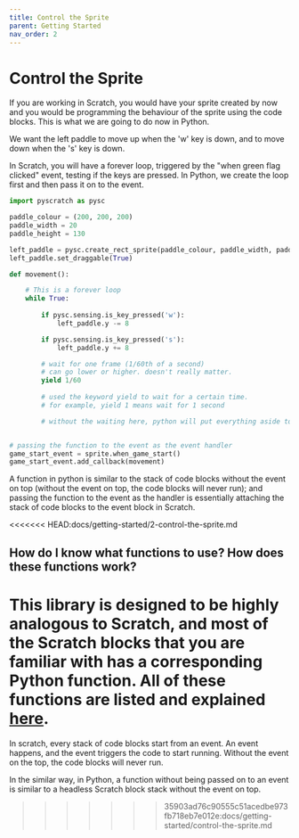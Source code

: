 ```yaml
---
title: Control the Sprite
parent: Getting Started
nav_order: 2
---
```

# Control the Sprite
If you are working in Scratch, you would have your sprite created by now and you would be programming the behaviour of the sprite using the code blocks. This is what we are going to do now in Python. 


We want the left paddle to move up when the 'w' key is down, and to move down when the 's' key is down. 

In Scratch, you will have a forever loop, triggered by the "when green flag clicked" event, testing if the keys are pressed. In Python, we create the loop first and then pass it on to the event. 

```python
import pyscratch as pysc

paddle_colour = (200, 200, 200)
paddle_width = 20
paddle_height = 130

left_paddle = pysc.create_rect_sprite(paddle_colour, paddle_width, paddle_height)
left_paddle.set_draggable(True)

def movement():

    # This is a forever loop
    while True: 
        
        if pysc.sensing.is_key_pressed('w'):
            left_paddle.y -= 8

        if pysc.sensing.is_key_pressed('s'):
            left_paddle.y += 8

        # wait for one frame (1/60th of a second)
        # can go lower or higher. doesn't really matter. 
        yield 1/60
    
        # used the keyword yield to wait for a certain time. 
        # for example, yield 1 means wait for 1 second 

        # without the waiting here, python will put everything aside to attempt to run the loop as quickly as possible and thus halt everything else in the program. yield 0 has no effect. 


# passing the function to the event as the event handler
game_start_event = sprite.when_game_start()
game_start_event.add_callback(movement)

```

A function in python is similar to the stack of code blocks without the event on top (without the event on top, the code blocks will never run); and passing the function to the event as the handler is essentially attaching the stack of code blocks to the event block in Scratch. 

<<<<<<< HEAD:docs/getting-started/2-control-the-sprite.md


## How do I know what functions to use? How does these functions work? 
This library is designed to be highly analogous to Scratch, and most of the Scratch blocks that you are familiar with has a corresponding Python function. All of these functions are listed and explained [here](../corresponding-scratch-blocks/). 
=======
In scratch, every stack of code blocks start from an event. An event happens, and the event triggers the code to start running. Without the event on the top, the code blocks will never run. 

In the similar way, in Python, a function without being passed on to an event is similar to a headless Scratch block stack without the event on top. 
>>>>>>> 35903ad76c90555c51acedbe973fb718eb7e012e:docs/getting-started/control-the-sprite.md
